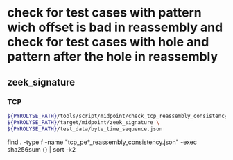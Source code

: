 # check for test cases with pattern wich offset is bad in reassembly and check for test cases with hole and pattern after the hole in reassembly

## zeek_signature

### TCP

```bash
${PYROLYSE_PATH}/tools/script/midpoint/check_tcp_reassembly_consistency_scenarii_latest.sh \
${PYROLYSE_PATH}/target/midpoint/zeek_signature \
${PYROLYSE_PATH}/test_data/byte_time_sequence.json
```

find . -type f -name "tcp_pe*_reassembly_consistency.json" -exec sha256sum {} | sort -k2 
